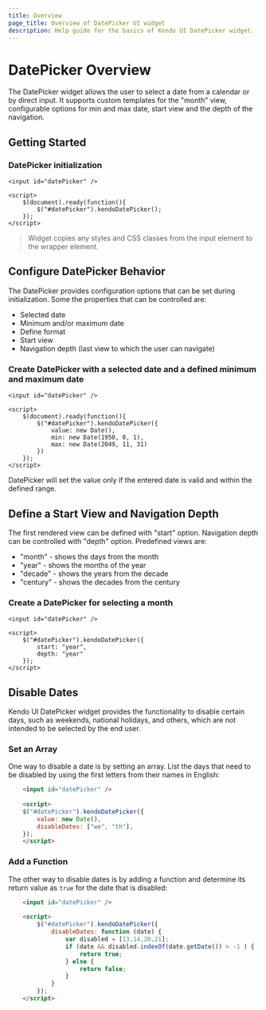 ```yaml
---
title: Overview
page_title: Overview of DatePicker UI widget
description: Help guide for the basics of Kendo UI DatePicker widget.
---
```


# DatePicker Overview

The DatePicker widget allows the user to select a date from a
calendar or by direct input. It supports custom templates for the "month"
view, configurable options for min and max date, start view and the
depth of the navigation.


## Getting Started

### DatePicker initialization
    <input id="datePicker" />
    
    <script>
        $(document).ready(function(){
            $("#datePicker").kendoDatePicker();
        });
    </script>

> Widget copies any styles and CSS classes from the input element to the wrapper element.

## Configure DatePicker Behavior


The DatePicker provides configuration options that can be set
during initialization. Some the properties that can be controlled are:


*   Selected date
*   Minimum and/or maximum date
*   Define format
*   Start view
*   Navigation depth (last view to which the user can navigate)

### Create DatePicker with a selected date and a defined minimum and maximum date
    <input id="datePicker" />
    
    <script>
        $(document).ready(function(){
            $("#datePicker").kendoDatePicker({
                value: new Date(),
                min: new Date(1950, 0, 1),
                max: new Date(2049, 11, 31)
            })
        });
    </script>

DatePicker will set the value only if the entered date is valid and
within the defined range.

## Define a Start View and Navigation Depth


The first rendered view can be defined with "start" option.
Navigation depth can be controlled with "depth" option. Predefined
views are:


*   "month" - shows the days from the month
*   "year" - shows the months of the year
*   "decade" - shows the years from the decade
*   "century" - shows the decades from the century

### Create a DatePicker for selecting a month
    <input id="datePicker" />
    
    <script>
        $("#datePicker").kendoDatePicker({
            start: "year",
            depth: "year"
        });
    </script>

## Disable Dates

Kendo UI DatePicker widget provides the functionality to disable certain days, such as weekends, national holidays, and others, which are not intended to be selected by the end user.  

### Set an Array

One way to disable a date is by setting an array. List the days that need to be disabled by using the first letters from their names in English:

```html 
    <input id="datePicker" />
    
    <script>
    $("#datePicker").kendoDatePicker({
		value: new Date(),
		disableDates: ["we", "th"],
	});
    </script>
```

### Add a Function

The other way to disable dates is by adding a function and determine its return value as `true` for the date that is disabled: 

```html  
    <input id="datePicker" />
    
    <script>
        $("#datePicker").kendoDatePicker({                
            disableDates: function (date) {
                var disabled = [13,14,20,21];                
                if (date && disabled.indexOf(date.getDate()) > -1 ) {
                    return true;
                } else {
                    return false;
                }
            }
        });
    </script>
```